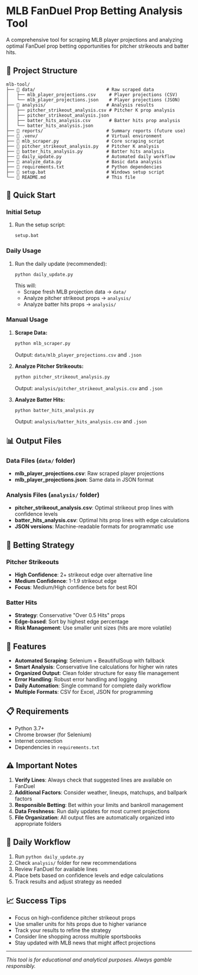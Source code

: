 # MLB FanDuel Prop Betting Analysis Tool

A comprehensive tool for scraping MLB player projections and analyzing optimal FanDuel prop betting opportunities for pitcher strikeouts and batter hits.

## 📁 Project Structure

```
mlb-tool/
├── 📂 data/                           # Raw scraped data
│   ├── mlb_player_projections.csv     # Player projections (CSV)
│   └── mlb_player_projections.json    # Player projections (JSON)
├── 📂 analysis/                       # Analysis results
│   ├── pitcher_strikeout_analysis.csv # Pitcher K prop analysis
│   ├── pitcher_strikeout_analysis.json
│   ├── batter_hits_analysis.csv       # Batter hits prop analysis
│   └── batter_hits_analysis.json
├── 📂 reports/                        # Summary reports (future use)
├── 📂 .venv/                          # Virtual environment
├── 📄 mlb_scraper.py                  # Core scraping script
├── 📄 pitcher_strikeout_analysis.py   # Pitcher K analysis
├── 📄 batter_hits_analysis.py         # Batter hits analysis
├── 📄 daily_update.py                 # Automated daily workflow
├── 📄 analyze_data.py                 # Basic data analysis
├── 📄 requirements.txt                # Python dependencies
├── 📄 setup.bat                       # Windows setup script
└── 📄 README.md                       # This file
```

## 🚀 Quick Start

### Initial Setup
1. Run the setup script:
   ```bash
   setup.bat
   ```

### Daily Usage
1. Run the daily update (recommended):
   ```bash
   python daily_update.py
   ```
   This will:
   - Scrape fresh MLB projection data → `data/`
   - Analyze pitcher strikeout props → `analysis/`
   - Analyze batter hits props → `analysis/`

### Manual Usage
1. **Scrape Data:**
   ```bash
   python mlb_scraper.py
   ```
   Output: `data/mlb_player_projections.csv` and `.json`

2. **Analyze Pitcher Strikeouts:**
   ```bash
   python pitcher_strikeout_analysis.py
   ```
   Output: `analysis/pitcher_strikeout_analysis.csv` and `.json`

3. **Analyze Batter Hits:**
   ```bash
   python batter_hits_analysis.py
   ```
   Output: `analysis/batter_hits_analysis.csv` and `.json`

## 📊 Output Files

### Data Files (`data/` folder)
- **mlb_player_projections.csv**: Raw scraped player projections
- **mlb_player_projections.json**: Same data in JSON format

### Analysis Files (`analysis/` folder)
- **pitcher_strikeout_analysis.csv**: Optimal strikeout prop lines with confidence levels
- **batter_hits_analysis.csv**: Optimal hits prop lines with edge calculations
- **JSON versions**: Machine-readable formats for programmatic use

## 🎯 Betting Strategy

### Pitcher Strikeouts
- **High Confidence**: 2+ strikeout edge over alternative line
- **Medium Confidence**: 1-1.9 strikeout edge
- **Focus**: Medium/High confidence bets for best ROI

### Batter Hits
- **Strategy**: Conservative "Over 0.5 Hits" props
- **Edge-based**: Sort by highest edge percentage
- **Risk Management**: Use smaller unit sizes (hits are more volatile)

## 🔧 Features

- **Automated Scraping**: Selenium + BeautifulSoup with fallback
- **Smart Analysis**: Conservative line calculations for higher win rates
- **Organized Output**: Clean folder structure for easy file management
- **Error Handling**: Robust error handling and logging
- **Daily Automation**: Single command for complete daily workflow
- **Multiple Formats**: CSV for Excel, JSON for programming

## 📋 Requirements

- Python 3.7+
- Chrome browser (for Selenium)
- Internet connection
- Dependencies in `requirements.txt`

## ⚠️ Important Notes

1. **Verify Lines**: Always check that suggested lines are available on FanDuel
2. **Additional Factors**: Consider weather, lineups, matchups, and ballpark factors
3. **Responsible Betting**: Bet within your limits and bankroll management
4. **Data Freshness**: Run daily updates for most current projections
5. **File Organization**: All output files are automatically organized into appropriate folders

## 🔄 Daily Workflow

1. Run `python daily_update.py`
2. Check `analysis/` folder for new recommendations
3. Review FanDuel for available lines
4. Place bets based on confidence levels and edge calculations
5. Track results and adjust strategy as needed

## 📈 Success Tips

- Focus on high-confidence pitcher strikeout props
- Use smaller units for hits props due to higher variance
- Track your results to refine the strategy
- Consider line shopping across multiple sportsbooks
- Stay updated with MLB news that might affect projections

---

*This tool is for educational and analytical purposes. Always gamble responsibly.*
